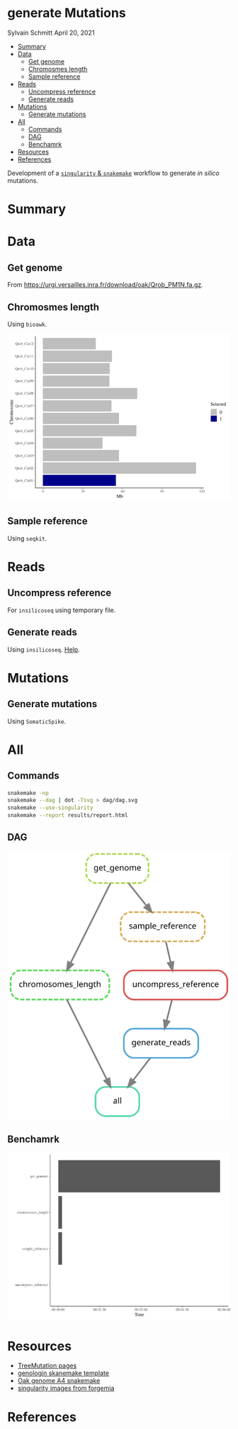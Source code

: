 generate Mutations
================
Sylvain Schmitt
April 20, 2021

  - [Summary](#summary)
  - [Data](#data)
      - [Get genome](#get-genome)
      - [Chromosmes length](#chromosmes-length)
      - [Sample reference](#sample-reference)
  - [Reads](#reads)
      - [Uncompress reference](#uncompress-reference)
      - [Generate reads](#generate-reads)
  - [Mutations](#mutations)
      - [Generate mutations](#generate-mutations)
  - [All](#all)
      - [Commands](#commands)
      - [DAG](#dag)
      - [Benchamrk](#benchamrk)
  - [Resources](#resources)
  - [References](#references)

Development of a [`singularity` &
`snakemake`](https://github.com/sylvainschmitt/snakemake_singularity)
workflow to generate *in silico* mutations.

# Summary

# Data

## Get genome

From <https://urgi.versailles.inra.fr/download/oak/Qrob_PM1N.fa.gz>.

## Chromosmes length

Using `bioawk`.

![](README_files/figure-gfm/refStats-1.png)<!-- -->

## Sample reference

Using `seqkit`.

# Reads

## Uncompress reference

For `insilicoseq` using temporary file.

## Generate reads

Using `insilicoseq`.
[Help](https://insilicoseq.readthedocs.io/en/latest/iss/generate.html#full-list-of-options).

# Mutations

## Generate mutations

Using `SomaticSpike`.

# All

## Commands

``` bash
snakemake -np 
snakemake --dag | dot -Tsvg > dag/dag.svg
snakemake --use-singularity
snakemake --report results/report.html
```

## DAG

![](dag/dag.svg)<!-- -->

## Benchamrk

![](README_files/figure-gfm/benchmark-1.png)<!-- -->

# Resources

  - [TreeMutation
    pages](https://treemutation.netlify.app/mutations-detection.html#in-silico-mutations)
  - [genologin skanemake
    template](https://forgemia.inra.fr/bios4biol/workflows/-/tree/06c6a5cb3206a594f9a535ba8d3df3e64682a8bc/Snakemake/template_dev)
  - [Oak genome A4
    snakemake](https://forgemia.inra.fr/genome_a4/genome_a4)
  - [singularity images from
    forgemia](https://forgemia.inra.fr/gafl/singularity)

# References
